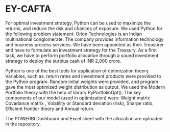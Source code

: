 # EY-CAFTA
For optimal investment strategy, Python can be used to maximize the returns, and reduce the risk and chances of exposure. We used Python for the following problem statement: Orion Technologies is an Indian multinational
conglomerate. The company provides information
technology and business process services. We have been appointed as their Treasurer and have to
formulate an investment strategy for the Treasury. As a first
task, we have to perform portfolio allocation through a
sound investment strategy to deploy the surplus cash of
INR 2,000 crore. 

Python is one of the best tools for application of optimization theory. Variables, such as, return rates and investment products were provided to the Python program.
Random initial weights were provided, and program gave the most optimized weight distribution as output.
We used the Modern Portfolio theory with the help of library PyPortfolioOpt().
The key components of our model (used in optimization) were: Weight matrix Covariance matrix , Volatility or Standard deviation (risk), Sharpe ratio, Efficient frontier theory and Annual return.

The POWERBI Dashboard and Excel sheet with the allocation are uploaded in the repository.
